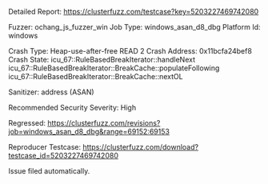 Detailed Report: https://clusterfuzz.com/testcase?key=5203227469742080

Fuzzer: ochang_js_fuzzer_win
Job Type: windows_asan_d8_dbg
Platform Id: windows

Crash Type: Heap-use-after-free READ 2
Crash Address: 0x11bcfa24bef8
Crash State:
  icu_67::RuleBasedBreakIterator::handleNext
  icu_67::RuleBasedBreakIterator::BreakCache::populateFollowing
  icu_67::RuleBasedBreakIterator::BreakCache::nextOL
  
Sanitizer: address (ASAN)

Recommended Security Severity: High

Regressed: https://clusterfuzz.com/revisions?job=windows_asan_d8_dbg&range=69152:69153

Reproducer Testcase: https://clusterfuzz.com/download?testcase_id=5203227469742080

Issue filed automatically.

